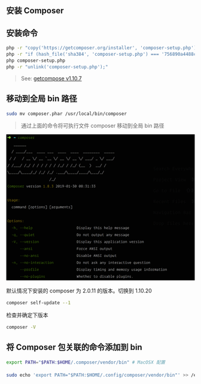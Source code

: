## 安装 Composer

## 安装命令

```bash
php -r "copy('https://getcomposer.org/installer', 'composer-setup.php');"
php -r "if (hash_file('sha384', 'composer-setup.php') === '756890a4488ce9024fc62c56153228907f1545c228516cbf63f885e036d37e9a59d27d63f46af1d4d07ee0f76181c7d3') { echo 'Installer verified'; } else { echo 'Installer corrupt'; unlink('composer-setup.php'); } echo PHP_EOL;"
php composer-setup.php
php -r "unlink('composer-setup.php');"
```

> See: [getcompose v1.10.7](https://getcomposer.org/download/)

## 移动到全局 bin 路径

```bash
sudo mv composer.phar /usr/local/bin/composer
```

> 通过上面的命令将可执行文件 composer 移动到全局 bin 路径

![](./../assets/install/show-composer-install-info.png)

默认情况下安装的 composer 为 2.0.11 的版本。切换到 1.10.20

```bash
composer self-update --1
```

检查并确定下版本

```bash
composer -V
```

## 将 Composer 包关联的命令添加到 bin

```bash
export PATH="$PATH:$HOME/.composer/vendor/bin" # MacOSX 配置

sudo echo 'export PATH="$PATH:$HOME/.config/composer/vendor/bin"' >> /etc/profile # CentOS 配置
```
